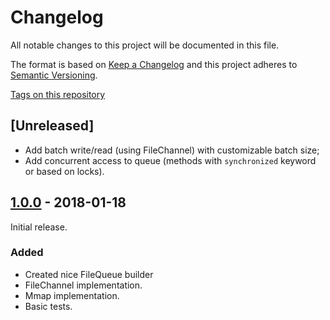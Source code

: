 
# Changelog

All notable changes to this project will be documented in this file.

The format is based on [Keep a Changelog](http://keepachangelog.com/en/1.0.0/)
and this project adheres to [Semantic Versioning](http://semver.org/spec/v2.0.0.html).

[Tags on this repository](https://github.com/infobip/popout/tags)

## [Unreleased]

- Add batch write/read (using FileChannel) with customizable batch size;
- Add concurrent access to queue (methods with `synchronized` keyword or based on locks).

## [1.0.0](https://github.com/infobip/popout/releases/tag/1.0.0) - 2018-01-18

Initial release.

### Added
- Created nice FileQueue builder
- FileChannel implementation.
- Mmap implementation.
- Basic tests.
